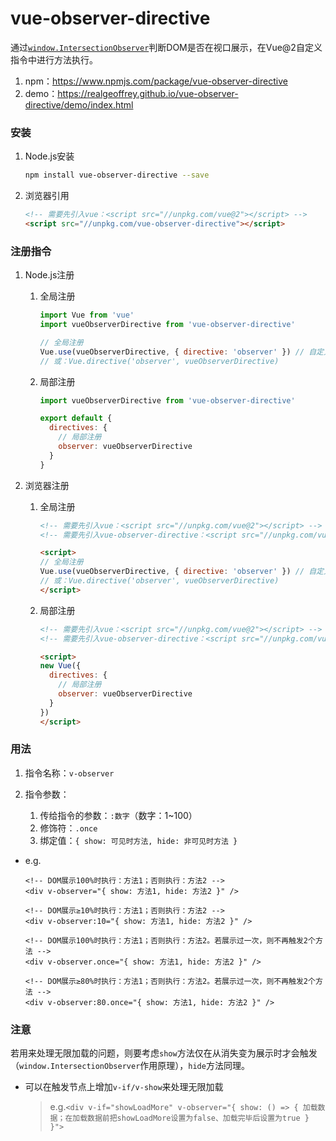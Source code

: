 # vue-observer-directive

通过[`window.IntersectionObserver`](https://developer.mozilla.org/zh-CN/docs/Web/API/IntersectionObserver)判断DOM是否在视口展示，在Vue@2自定义指令中进行方法执行。

1. npm：<https://www.npmjs.com/package/vue-observer-directive>
2. demo：<https://realgeoffrey.github.io/vue-observer-directive/demo/index.html>

### 安装
1. Node.js安装

    ```bash
    npm install vue-observer-directive --save
    ```
2. 浏览器引用

    ```html
    <!-- 需要先引入vue：<script src="//unpkg.com/vue@2"></script> -->
    <script src="//unpkg.com/vue-observer-directive"></script>
    ```

### 注册指令
1. Node.js注册

    1. 全局注册

        ```javascript
        import Vue from 'vue'
        import vueObserverDirective from 'vue-observer-directive'

        // 全局注册
        Vue.use(vueObserverDirective, { directive: 'observer' }) // 自定义指令名默认是：observer
        // 或：Vue.directive('observer', vueObserverDirective)
        ```
    2. 局部注册

        ```javascript
        import vueObserverDirective from 'vue-observer-directive'

        export default {
          directives: {
            // 局部注册
            observer: vueObserverDirective
          }
        }
        ```
2. 浏览器注册

    1. 全局注册

        ```html
        <!-- 需要先引入vue：<script src="//unpkg.com/vue@2"></script> -->
        <!-- 需要先引入vue-observer-directive：<script src="//unpkg.com/vue-observer-directive"></script> -->

        <script>
        // 全局注册
        Vue.use(vueObserverDirective, { directive: 'observer' }) // 自定义指令名默认是：observer
        // 或：Vue.directive('observer', vueObserverDirective)
        </script>
        ```
    2. 局部注册

        ```html
        <!-- 需要先引入vue：<script src="//unpkg.com/vue@2"></script> -->
        <!-- 需要先引入vue-observer-directive：<script src="//unpkg.com/vue-observer-directive"></script> -->

        <script>
        new Vue({
          directives: {
            // 局部注册
            observer: vueObserverDirective
          }
        })
        </script>
        ```

### 用法
1. 指令名称：`v-observer`
2. 指令参数：

    1. 传给指令的参数：`:数字`（数字：1~100）
    2. 修饰符：`.once`
    3. 绑定值：`{ show: 可见时方法, hide: 非可见时方法 }`

- e.g.

    ```vue
    <!-- DOM展示100%时执行：方法1；否则执行：方法2 -->
    <div v-observer="{ show: 方法1, hide: 方法2 }" />

    <!-- DOM展示≥10%时执行：方法1；否则执行：方法2 -->
    <div v-observer:10="{ show: 方法1, hide: 方法2 }" />

    <!-- DOM展示100%时执行：方法1；否则执行：方法2。若展示过一次，则不再触发2个方法 -->
    <div v-observer.once="{ show: 方法1, hide: 方法2 }" />

    <!-- DOM展示≥80%时执行：方法1；否则执行：方法2。若展示过一次，则不再触发2个方法 -->
    <div v-observer:80.once="{ show: 方法1, hide: 方法2 }" />
    ```

### 注意
若用来处理无限加载的问题，则要考虑`show`方法仅在从消失变为展示时才会触发（`window.IntersectionObserver`作用原理），`hide`方法同理。

- 可以在触发节点上增加`v-if/v-show`来处理无限加载

    >e.g.`<div v-if="showLoadMore" v-observer="{ show: () => { 加载数据；在加载数据前把showLoadMore设置为false、加载完毕后设置为true } }">`

